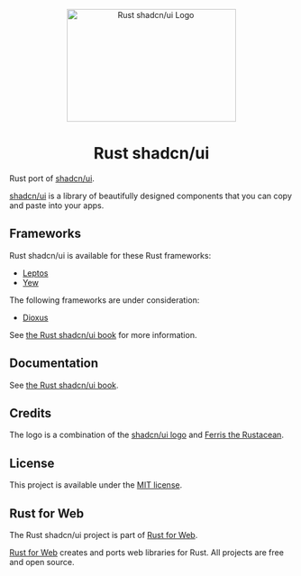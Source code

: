 <p align="center">
    <a href="./logo.svg">
        <img src="./logo.svg" width="300" height="200" alt="Rust shadcn/ui Logo">
    </a>
</p>

<h1 align="center">Rust shadcn/ui</h1>

Rust port of [shadcn/ui](https://ui.shadcn.com/).

[shadcn/ui](https://ui.shadcn.com/) is a library of beautifully designed components that you can copy and paste into your apps.

## Frameworks

Rust shadcn/ui is available for these Rust frameworks:

- [Leptos](./packages/leptos)
- [Yew](https://yew.rs/)

The following frameworks are under consideration:

- [Dioxus](https://dioxuslabs.com/)

See [the Rust shadcn/ui book](https://shadcn-ui.rustforweb.org/introduction.html#frameworks) for more information.

## Documentation

See [the Rust shadcn/ui book](https://shadcn-ui.rustforweb.org).

## Credits

The logo is a combination of the [shadcn/ui logo](https://github.com/shadcn-ui/ui/blob/main/apps/www/components/icons.tsx) and [Ferris the Rustacean](https://rustacean.net/).

## License

This project is available under the [MIT license](LICENSE.md).

## Rust for Web

The Rust shadcn/ui project is part of [Rust for Web](https://github.com/RustForWeb).

[Rust for Web](https://github.com/RustForWeb) creates and ports web libraries for Rust. All projects are free and open source.
